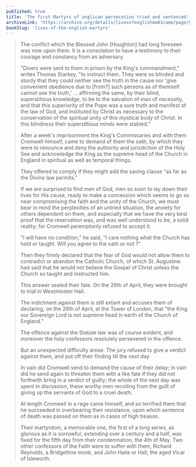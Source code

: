 ```yaml
---
published: true
title: 'The first Martyrs of anglican persecution tried and sentenced'
archiveLink: 'https://archive.org/details/livesofenglishma01camm/page/9?view=theater'
bookSlug: 'lives-of-the-english-martyrs'
---
```


> The conflict which the Blessed John [Houghton] had long foreseen was now upon them. It is a consolation to have a testimony to their courage and constancy from an adversary.
>
> "Divers were sent to them in prison by the King's commandment," writes Thomas Starkey, "to instruct them. They were so blinded and sturdy that they could neither see the truth in the cause nor 'give convenient obedience due to [from?] such persons as of themself cannot see the truth,' ... affirming the same, by their blind, superstitious knowledge, to be to the salvation of man of necessity, and that this superiority of the Pope was a sure truth and manifest of the law of God, and instituted by Christ as necessary to the conservation of the spiritual unity of this mystical body of Christ. In this blindness their superstitious minds were stabled."
>
> After a week's imprisonment the King's Commissaries and with them Cromwell himself, came to demand of them the oath, by which they were to renounce and deny the authority and jurisdiction of the Holy See and acknowledge the King as the supreme head of the Church in England in spiritual as well as temporal things.
>
> They offered to comply if they might add the saving clause "as far as the Divine law permits."
>
> If we are surprised to find men of God, men so soon to lay down their lives for His cause, ready to make a concession which seems to go so near compromising the faith and the unity of the Church, we must bear in mind the perplexities of an untried situation, the anxiety for others dependent on them, and especially that we have the very best proof that the reservation was, and was well understood to be, a solid reality; for Cromwell peremptorily refused to accept it.
>
> "I will have no condition," he said, "I care nothing what the Church has held or taught. Will you agree to the oath or not ?"
>
> Then they firmly declared that the fear of God would not allow them to contradict or abandon the Catholic Church, of which St. Augustine had said that he would not believe the Gospel of Christ unless the Church so taught and instructed him.
>
> This answer sealed their fate. On the 26th of April, they were brought to trial in Westminster Hall.
>
> The indictment against them is still extant and accuses them of declaring, on the 26th of April, at the Tower of London, that "the King our Sovereign Lord is not supreme head in earth of the Church of England."
>
> The offence against the Statute law was of course evident, and moreover the holy confessors resolutely persevered in the offence.
>
> But an unexpected difficulty arose. The jury refused to give a verdict against them, and put off their finding till the next day.
>
> In vain did Cromwell send to demand the cause of their delay; in vain did he send again to threaten them with a like fate if they did not forthwith bring in a verdict of guilty; the whole of the next day was spent in discussion, these worthy men recoiling from the guilt of giving up the servants of God to a cruel death.
>
> At length Cromwell in a rage came himself, and so terrified them that he succeeded in overbearing their resistance, upon which sentence of death was passed on them as in cases of high treason.
>
> Their martyrdom, a memorable one, the first of a long series, as glorious as it is sorrowful, extending over a century and a half, was fixed for the fifth day from their condemnation, the 4th of May. Two other confessors of the Faith were to suffer with them, Richard Reynolds, a Bridgettine monk, and John Haile or Hall, the aged Vicar of Isleworth.